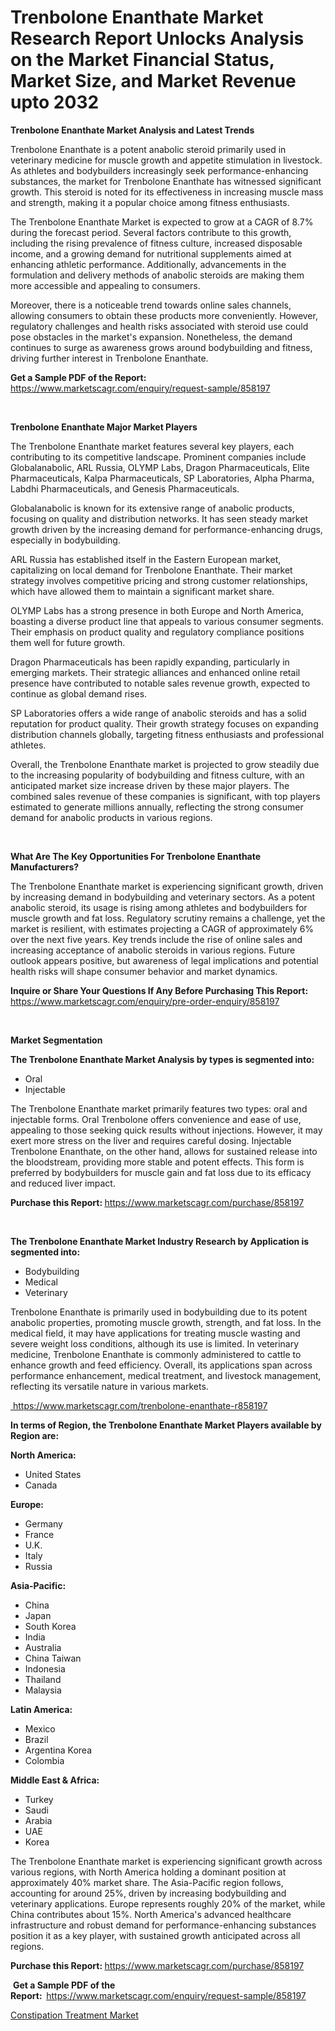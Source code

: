 <p><h1>Trenbolone Enanthate Market Research Report Unlocks Analysis on the Market Financial Status, Market Size, and Market Revenue upto 2032</h1></p><p><strong>Trenbolone Enanthate Market Analysis and Latest Trends</strong></p>
<p><p>Trenbolone Enanthate is a potent anabolic steroid primarily used in veterinary medicine for muscle growth and appetite stimulation in livestock. As athletes and bodybuilders increasingly seek performance-enhancing substances, the market for Trenbolone Enanthate has witnessed significant growth. This steroid is noted for its effectiveness in increasing muscle mass and strength, making it a popular choice among fitness enthusiasts.</p><p>The Trenbolone Enanthate Market is expected to grow at a CAGR of 8.7% during the forecast period. Several factors contribute to this growth, including the rising prevalence of fitness culture, increased disposable income, and a growing demand for nutritional supplements aimed at enhancing athletic performance. Additionally, advancements in the formulation and delivery methods of anabolic steroids are making them more accessible and appealing to consumers. </p><p>Moreover, there is a noticeable trend towards online sales channels, allowing consumers to obtain these products more conveniently. However, regulatory challenges and health risks associated with steroid use could pose obstacles in the market's expansion. Nonetheless, the demand continues to surge as awareness grows around bodybuilding and fitness, driving further interest in Trenbolone Enanthate.</p></p>
<p><strong>Get a Sample PDF of the Report:&nbsp;</strong> <a href="https://www.marketscagr.com/enquiry/request-sample/858197?utm_campaign=2796&utm_medium=2&utm_source=Github&utm_content=ia&utm_term=08032025&utm_id=trenbolone-enanthate">https://www.marketscagr.com/enquiry/request-sample/858197</a></p>
<p>&nbsp;</p>
<p><strong>Trenbolone Enanthate Major Market Players</strong></p>
<p><p>The Trenbolone Enanthate market features several key players, each contributing to its competitive landscape. Prominent companies include Globalanabolic, ARL Russia, OLYMP Labs, Dragon Pharmaceuticals, Elite Pharmaceuticals, Kalpa Pharmaceuticals, SP Laboratories, Alpha Pharma, Labdhi Pharmaceuticals, and Genesis Pharmaceuticals.</p><p>Globalanabolic is known for its extensive range of anabolic products, focusing on quality and distribution networks. It has seen steady market growth driven by the increasing demand for performance-enhancing drugs, especially in bodybuilding.</p><p>ARL Russia has established itself in the Eastern European market, capitalizing on local demand for Trenbolone Enanthate. Their market strategy involves competitive pricing and strong customer relationships, which have allowed them to maintain a significant market share.</p><p>OLYMP Labs has a strong presence in both Europe and North America, boasting a diverse product line that appeals to various consumer segments. Their emphasis on product quality and regulatory compliance positions them well for future growth.</p><p>Dragon Pharmaceuticals has been rapidly expanding, particularly in emerging markets. Their strategic alliances and enhanced online retail presence have contributed to notable sales revenue growth, expected to continue as global demand rises.</p><p>SP Laboratories offers a wide range of anabolic steroids and has a solid reputation for product quality. Their growth strategy focuses on expanding distribution channels globally, targeting fitness enthusiasts and professional athletes.</p><p>Overall, the Trenbolone Enanthate market is projected to grow steadily due to the increasing popularity of bodybuilding and fitness culture, with an anticipated market size increase driven by these major players. The combined sales revenue of these companies is significant, with top players estimated to generate millions annually, reflecting the strong consumer demand for anabolic products in various regions.</p></p>
<p>&nbsp;</p>
<p><strong>What Are The Key Opportunities For Trenbolone Enanthate Manufacturers?</strong></p>
<p><p>The Trenbolone Enanthate market is experiencing significant growth, driven by increasing demand in bodybuilding and veterinary sectors. As a potent anabolic steroid, its usage is rising among athletes and bodybuilders for muscle growth and fat loss. Regulatory scrutiny remains a challenge, yet the market is resilient, with estimates projecting a CAGR of approximately 6% over the next five years. Key trends include the rise of online sales and increasing acceptance of anabolic steroids in various regions. Future outlook appears positive, but awareness of legal implications and potential health risks will shape consumer behavior and market dynamics.</p></p>
<p><strong>Inquire or Share Your Questions If Any Before Purchasing This Report:</strong> <a href="https://www.marketscagr.com/enquiry/pre-order-enquiry/858197?utm_campaign=2796&utm_medium=2&utm_source=Github&utm_content=ia&utm_term=08032025&utm_id=trenbolone-enanthate">https://www.marketscagr.com/enquiry/pre-order-enquiry/858197</a></p>
<p>&nbsp;</p>
<p><strong>Market Segmentation</strong></p>
<p><strong>The Trenbolone Enanthate Market Analysis by types is segmented into:</strong></p>
<p><ul><li>Oral</li><li>Injectable</li></ul></p>
<p><p>The Trenbolone Enanthate market primarily features two types: oral and injectable forms. Oral Trenbolone offers convenience and ease of use, appealing to those seeking quick results without injections. However, it may exert more stress on the liver and requires careful dosing. Injectable Trenbolone Enanthate, on the other hand, allows for sustained release into the bloodstream, providing more stable and potent effects. This form is preferred by bodybuilders for muscle gain and fat loss due to its efficacy and reduced liver impact.</p></p>
<p><strong>Purchase this Report:&nbsp;</strong><a href="https://www.marketscagr.com/purchase/858197?utm_campaign=2796&utm_medium=2&utm_source=Github&utm_content=ia&utm_term=08032025&utm_id=trenbolone-enanthate">https://www.marketscagr.com/purchase/858197</a></p>
<p>&nbsp;</p>
<p><strong>The Trenbolone Enanthate Market Industry Research by Application is segmented into:</strong></p>
<p><ul><li>Bodybuilding</li><li>Medical</li><li>Veterinary</li></ul></p>
<p><p>Trenbolone Enanthate is primarily used in bodybuilding due to its potent anabolic properties, promoting muscle growth, strength, and fat loss. In the medical field, it may have applications for treating muscle wasting and severe weight loss conditions, although its use is limited. In veterinary medicine, Trenbolone Enanthate is commonly administered to cattle to enhance growth and feed efficiency. Overall, its applications span across performance enhancement, medical treatment, and livestock management, reflecting its versatile nature in various markets.</p></p>
<p><a href="https://www.marketscagr.com/trenbolone-enanthate-r858197?utm_campaign=2796&utm_medium=2&utm_source=Github&utm_content=ia&utm_term=08032025&utm_id=trenbolone-enanthate">&nbsp;https://www.marketscagr.com/trenbolone-enanthate-r858197</a></p>
<p><strong>In terms of Region, the Trenbolone Enanthate Market Players available by Region are:</strong></p>
<p>
    <p> <strong> North America: </strong>
        <ul>
            <li>United States</li>
            <li>Canada</li>
        </ul>
        </p> 
    <p> <strong> Europe: </strong>
        <ul>
            <li>Germany</li>
            <li>France</li>
            <li>U.K.</li>
            <li>Italy</li>
            <li>Russia</li>
        </ul>
        </p> 
    <p> <strong> Asia-Pacific: </strong>
        <ul>
            <li>China</li>
            <li>Japan</li>
            <li>South Korea</li>
            <li>India</li>
            <li>Australia</li>
            <li>China Taiwan</li>
            <li>Indonesia</li>
            <li>Thailand</li>
            <li>Malaysia</li>
        </ul>
        </p> 
    <p> <strong> Latin America: </strong>
        <ul>
            <li>Mexico</li>
            <li>Brazil</li>
            <li>Argentina Korea</li>
            <li>Colombia</li>
        </ul>
        </p> 
    <p> <strong> Middle East & Africa: </strong>
        <ul>
            <li>Turkey</li>
            <li>Saudi</li>
            <li>Arabia</li>
            <li>UAE</li>
            <li>Korea</li>
        </ul>
    </p>
    </p>
<p><p>The Trenbolone Enanthate market is experiencing significant growth across various regions, with North America holding a dominant position at approximately 40% market share. The Asia-Pacific region follows, accounting for around 25%, driven by increasing bodybuilding and veterinary applications. Europe represents roughly 20% of the market, while China contributes about 15%. North America's advanced healthcare infrastructure and robust demand for performance-enhancing substances position it as a key player, with sustained growth anticipated across all regions.</p></p>
<p><strong>Purchase this Report: </strong><a href="https://www.marketscagr.com/purchase/858197?utm_campaign=2796&utm_medium=2&utm_source=Github&utm_content=ia&utm_term=08032025&utm_id=trenbolone-enanthate">https://www.marketscagr.com/purchase/858197</a></p>
<p>&nbsp;<strong>Get a Sample PDF of the Report:&nbsp;&nbsp;</strong><a href="https://www.marketscagr.com/enquiry/request-sample/858197?utm_campaign=2796&utm_medium=2&utm_source=Github&utm_content=ia&utm_term=08032025&utm_id=trenbolone-enanthate">https://www.marketscagr.com/enquiry/request-sample/858197</a></p>
<p><strong></strong></p>
<p><p><a href="https://github.com/dolorespeddico90/Market-Research-Report-List-1/blob/main/constipation-treatment-market.md?utm_campaign=2796&utm_medium=2&utm_source=Github&utm_content=ia&utm_term=08032025&utm_id=trenbolone-enanthate">Constipation Treatment Market</a></p></p>